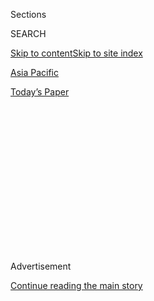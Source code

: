 <div id="app">

<div>

<div>

<div>

<div class="NYTAppHideMasthead css-1q2w90k e1suatyy0">

<div class="section css-ui9rw0 e1suatyy2">

<div class="css-eph4ug er09x8g0">

<div class="css-6n7j50">

</div>

<span class="css-1dv1kvn">Sections</span>

<div class="css-10488qs">

<span class="css-1dv1kvn">SEARCH</span>

</div>

[Skip to content](#site-content)[Skip to site index](#site-index)

</div>

<div id="masthead-section-label" class="css-1wr3we4 eaxe0e00">

[Asia
Pacific](https://www.nytimes.com/section/world/asia)

</div>

<div class="css-10698na e1huz5gh0">

</div>

</div>

<div id="masthead-bar-one" class="section hasLinks css-15hmgas e1csuq9d3">

<div class="css-uqyvli e1csuq9d0">

</div>

<div class="css-1uqjmks e1csuq9d1">

</div>

<div class="css-9e9ivx">

[](https://myaccount.nytimes.com/auth/login?response_type=cookie&client_id=vi)

</div>

<div class="css-1bvtpon e1csuq9d2">

[Today’s
Paper](https://www.nytimes.com/section/todayspaper)

</div>

</div>

</div>

</div>

<div data-aria-hidden="false">

<div id="site-content" data-role="main">

<div>

<div class="css-1aor85t" style="opacity:0.000000001;z-index:-1;visibility:hidden">

<div class="css-1hqnpie">

<div class="css-epjblv">

<span class="css-17xtcya">[Asia
Pacific](/section/world/asia)</span><span class="css-x15j1o">|</span><span class="css-fwqvlz">U.S.
Wants to Bar Members of China’s Communist Party. Who Are
They?</span>

</div>

<div class="css-k008qs">

<div class="css-1iwv8en">

<span class="css-18z7m18"></span>

<div>

</div>

</div>

<span class="css-1n6z4y">https://nyti.ms/3jaJGuf</span>

<div class="css-1705lsu">

<div class="css-4xjgmj">

<div class="css-4skfbu" data-role="toolbar" data-aria-label="Social Media Share buttons, Save button, and Comments Panel with current comment count" data-testid="share-tools">

  - 
  - 
  - 
  - 
    
    <div class="css-6n7j50">
    
    </div>

  - 

</div>

</div>

</div>

</div>

</div>

</div>

<div id="NYT_TOP_BANNER_REGION" class="css-13pd83m">

</div>

<div id="top-wrapper" class="css-1sy8kpn">

<div id="top-slug" class="css-l9onyx">

Advertisement

</div>

[Continue reading the main
story](#after-top)

<div class="ad top-wrapper" style="text-align:center;height:100%;display:block;min-height:250px">

<div id="top" class="place-ad" data-position="top" data-size-key="top">

</div>

</div>

<div id="after-top">

</div>

</div>

<div>

<div id="sponsor-wrapper" class="css-1hyfx7x">

<div id="sponsor-slug" class="css-19vbshk">

Supported by

</div>

[Continue reading the main
story](#after-sponsor)

<div id="sponsor" class="ad sponsor-wrapper" style="text-align:center;height:100%;display:block">

</div>

<div id="after-sponsor">

</div>

</div>

<div class="css-186x18t">

</div>

<div class="css-1vkm6nb ehdk2mb0">

# U.S. Wants to Bar Members of China’s Communist Party. Who Are They?

</div>

With more than 90 million members and led by Xi Jinping, the party
encompasses people at the heights of Chinese power and the civil
servants of everyday life.

<div class="css-79elbk" data-testid="photoviewer-wrapper">

<div class="css-z3e15g" data-testid="photoviewer-wrapper-hidden">

</div>

<div class="css-1a48zt4 ehw59r15" data-testid="photoviewer-children">

![<span class="css-16f3y1r e13ogyst0" data-aria-hidden="true">Delegates
attending the 13th National People's Congress at the Great Hall of the
People in Beijing in
May.</span><span class="css-cnj6d5 e1z0qqy90" itemprop="copyrightHolder"><span class="css-1ly73wi e1tej78p0">Credit...</span><span><span>Roman
Pilipey/EPA, via
Shutterstock</span></span></span>](https://static01.nyt.com/images/2020/07/17/world/16china-explain1/merlin_172914009_247b0f19-b874-4bee-9e31-d61c2b93465d-articleLarge.jpg?quality=75&auto=webp&disable=upscale)

</div>

</div>

<div class="css-18e8msd">

<div class="css-vp77d3 epjyd6m0">

<div class="css-hus3qt ey68jwv0" data-aria-hidden="true">

[![Paul
Mozur](https://static01.nyt.com/images/2018/10/15/multimedia/author-paul-mozur/author-paul-mozur-thumbLarge.png
"Paul Mozur")](https://www.nytimes.com/by/paul-mozur)

</div>

<div class="css-1baulvz">

By [<span class="css-1baulvz last-byline" itemprop="name">Paul
Mozur</span>](https://www.nytimes.com/by/paul-mozur)

</div>

</div>

  - 
    
    <div class="css-ld3wwf e16638kd2">
    
    July 16,
    2020
    
    </div>

  - 
    
    <div class="css-4xjgmj">
    
    <div class="css-d8bdto" data-role="toolbar" data-aria-label="Social Media Share buttons, Save button, and Comments Panel with current comment count" data-testid="share-tools">
    
      - 
      - 
      - 
      - 
        
        <div class="css-6n7j50">
        
        </div>
    
      - 
    
    </div>
    
    </div>

</div>

<div class="css-mdjrty">

[阅读简体中文版](https://cn.nytimes.com/usa/20200717/china-communist-party-travel-ban-explain/ "Read in Simplified Chinese")[閱讀繁體中文版](https://cn.nytimes.com/usa/20200717/china-communist-party-travel-ban-explain/zh-han "Read in Traditional Chinese")

</div>

</div>

<div class="section meteredContent css-1r7ky0e" name="articleBody" itemprop="articleBody">

<div class="css-1fanzo5 StoryBodyCompanionColumn">

<div class="css-53u6y8">

As the Trump administration weighs [a travel ban against the members of
the Chinese Communist Party and their
relatives](https://www.nytimes.com/2020/07/15/us/politics/china-travel-ban.html),
it is considering cutting off a vast sector of Chinese society — 92
million people — that often defies stereotypes, including those who walk
the halls of power in Beijing, supervise China’s schools and run major
companies.

Barring them would change the topography of the [U.S.-China
relationship](https://www.nytimes.com/2020/07/23/world/asia/us-china-consulate.html)
in the most prosaic of ways: It would cut off huge numbers of regular
Chinese who, in pre-coronavirus pandemic times, traveled to the United
States by the millions to do business, see the sights, shop at high-end
department stores and study at some of the country’s most elite
universities.

Blocking the party members would not only turn off an economic spigot
for the United States, but also plunge the relationship between the
world’s two largest economies into a new phase of deeper isolation. Who
are the members of the Communist Party? Here’s what we know.

## Leaders, prize winners, dissenters and caretakers

Some Communist Party members are the stolid apparatchiks of the
Communist stereotype; many are not. At the heady heights of political
power in Beijing, members craft harsh crackdowns, [misleading
propaganda](https://www.nytimes.com/2020/06/07/world/asia/china-coronavirus.html)
and [sweeping
surveillance](https://www.nytimes.com/2020/06/17/world/asia/China-DNA-surveillance.html)
designed to preserve the party’s autocratic rule over the country.

</div>

</div>

<div class="css-1fanzo5 StoryBodyCompanionColumn">

<div class="css-53u6y8">

They keep tabs on people they consider political troublemakers and
control China’s government in Beijing. They enforce rules that have led
to [the internment of more than a million members of
minorities](https://www.nytimes.com/interactive/2019/11/16/world/asia/china-xinjiang-documents.html)
like the [Uighurs in the country’s
west](https://www.nytimes.com/2020/07/06/world/asia/china-xinjiang-uighur-court.html).

Yet voices of dissent have also come from the party. Dr. Li Wenliang,
who sounded the alarm online about a mysterious virus that emerged in
China and was [interrogated by the
police](https://www.nytimes.com/2020/02/06/world/asia/chinese-doctor-Li-Wenliang-coronavirus.html)
for his trouble before dying of Covid-19, was a party member.

So, too, is the Uighur [economist Ilham
Tohti](https://www.nytimes.com/2016/10/12/world/europe/ilham-tohti-uighur-human-rights-award.html),
a winner of the Sakharov Prize.

[Recent
statistics](http://www.12371.cn/2020/06/30/ARTI1593514894217396.shtml)
showed 12.3 million of them are 30 or younger, about half have college
or university degrees, and 27.9 percent are female. Many party members
also offer child care services, run schools, manage technology
companies, organize beach cleanups, act in blockbuster movies and do
outreach to older Chinese citizens. Alongside them are academics,
scientists and business people — lifelines for a U.S.-Chinese economic
relationship that has persisted despite souring ties.

For those not at the top rungs of power, membership in the party is
often a way to fuel one’s career by making the right connections. During
the boom years from the 1980s to the early 2010s, many Chinese joined
the party to get a leg up in business, academics and the arts.

## A party born of a civil war

Founded in 1921, the Communist Party has dominated politics in China
since it won a civil war against the Nationalists of the Republic of
China in 1949. Since then, it has gone through many evolutions, some
dictated by practicality, others by the small-minded calculations of
power grabs.

</div>

</div>

<div class="css-1fanzo5 StoryBodyCompanionColumn">

<div class="css-53u6y8">

In recent decades, the party has appeared to emerge as a bastion of
technocrats wielding industrial policy and close ties to business to
emphasize economic growth, even as they sharply punished those who
defied their power.

[Under Xi
Jinping](https://www.nytimes.com/2017/10/24/world/asia/china-xi-jinping-constitution.html),
China’s top leader,<span class="css-8l6xbc evw5hdy0"> </span>a party
that 10 years ago was often jokingly called a business group
masquerading as Marxists has reaffirmed its Communist roots. Members
must engage in study sessions of high theory, at times with the
[tracking
power](https://www.nytimes.com/2019/04/07/world/asia/china-xi-jinping-study-the-great-nation-app.html)
of apps to monitor their reading habits.

Mr. Xi has emphasized political loyalty over economic benefits, and a
ferocious anticorruption crackdown has taken some of the shine out of
joining. He has also made the selection process more rigorous: What was
once a dull formality has become more [difficult and
selective](https://macropolo.org/analysis/members-only-recruitment-trends-in-the-chinese-communist-party/).
Applicants are subjected to an investigation and a battery of tests and
interviews, before years of waiting for full membership.

## A new, shinier hammer and sickle

</div>

</div>

<div class="css-79elbk" data-testid="photoviewer-wrapper">

<div class="css-z3e15g" data-testid="photoviewer-wrapper-hidden">

</div>

<div class="css-1a48zt4 ehw59r15" data-testid="photoviewer-children">

![<span class="css-16f3y1r e13ogyst0" data-aria-hidden="true">A
propaganda poster of China’s top leader, Xi Jinping, on a high-rise
building in Shanghai two years
ago.</span><span class="css-cnj6d5 e1z0qqy90" itemprop="copyrightHolder"><span class="css-1ly73wi e1tej78p0">Credit...</span><span>Johannes
Eisele/Agence France-Presse — Getty
Images</span></span>](https://static01.nyt.com/images/2020/07/16/world/16china-explain2/merlin_135784293_fc46910f-c172-48f2-bb04-741457dfc206-articleLarge.jpg?quality=75&auto=webp&disable=upscale)

</div>

</div>

<div class="css-1fanzo5 StoryBodyCompanionColumn">

<div class="css-53u6y8">

The power and symbols of the Communist Party of China loom inside
companies and other organizations, and new, shinier hammer-and-sickle
signs have popped up at community centers in towns and cities across the
country.

Inside the party’s multiplicities, there are books and playgrounds for
children. But surveillance is a given, with officials neatly tracking
local happenings, reporting political troublemakers via databases.

Party committees, once ceremonial and dormant at private companies, have
gained new powers. Many top executives, like Jack Ma, co-founder of
Alibaba, are
[members](https://www.nytimes.com/2018/11/27/business/jack-ma-communist-party-alibaba.html).
Overseas, the party’s structure has helped tie together institutions
that run [influence
campaigns](https://www.nytimes.com/2019/05/20/world/australia/australia-china.html)
to drum up support for China.

</div>

</div>

<div class="css-1fanzo5 StoryBodyCompanionColumn">

<div class="css-53u6y8">

Yet even as Mr. Xi has brought back many Mao trappings, like study
sessions and surveillance, people still join for the professional perks,
not the stultifying ideology. Tempted by the prospects of better jobs,
many students [sign up in
university](https://supchina.com/2019/07/31/communism-is-a-faith/), well
before they have a fully developed political outlook. Admittance is
often seen as a sign of excellence. In the southern tech hub of Shenzhen
in 2018, a sign encouraged entrepreneurs with a slogan that would boggle
the mind of the orthodox Marxist: “Follow our party, start your
business.”

## Barring millions may be impossible

With party members making up a bewilderingly huge portion of society in
China, some tell stories of the party losing the records of their
membership. Mr. Xi, in seeking to revive the party, has gone after
myriad members who have not paid dues for years.

If even Beijing is struggling to track the 92 million party members and
their families, it’s not clear that the United States could do a much
better job if it decides to carry out its travel ban. Experts cautioned
that the draft ban would be all but impossible to enforce on a wide
scale.

Even so, the United States could set up new mechanisms by which the
State Department and the Department of Homeland Security could more
closely track party membership. Several Chinese citizens who recently
traveled to the United States said they did not recall being asked about
party affiliation. Though some travel applications from the State
Department explicitly ask.

Any new rule would also be easier to apply to more prominent Chinese
political leaders and their families. Children of top leaders might
struggle to gain entry to the United States if the order is signed. Mr.
Xi’s daughter, Xi Mingze, for instance, attended Harvard under a
pseudonym several years ago.

Yet, if enforced strictly, the visa ban could make life difficult for
many others. Scholars and business people who regularly visit the United
States might have to either disclose their membership or risk running
afoul of laws that punish falsification of visa applications.

A spokeswoman for the Chinese Ministry of Foreign Affairs, Hua Chunying,
called the possible move by the Trump administration “very pathetic.”

</div>

</div>

<div class="css-1fanzo5 StoryBodyCompanionColumn">

<div class="css-53u6y8">

“The United States, as the most powerful country, what has it left? What
kind of impression does it want to leave the world? We hope that the
United States will stop doing such things that do not respect the basic
norms of international relations.”

The U.S. threat alone could keep many from coming to the States and do
more to push business conferences and other events that include
Americans and Chinese to other countries — like Canada.

Lin Qiqing contributed research.

</div>

</div>

<div>

</div>

</div>

<div>

</div>

<div>

</div>

<div>

</div>

<div>

<div id="bottom-wrapper" class="css-1ede5it">

<div id="bottom-slug" class="css-l9onyx">

Advertisement

</div>

[Continue reading the main
story](#after-bottom)

<div id="bottom" class="ad bottom-wrapper" style="text-align:center;height:100%;display:block;min-height:90px">

</div>

<div id="after-bottom">

</div>

</div>

</div>

</div>

</div>

## Site Index

<div>

</div>

## Site Information Navigation

  - [© <span>2020</span> <span>The New York Times
    Company</span>](https://help.nytimes.com/hc/en-us/articles/115014792127-Copyright-notice)

<!-- end list -->

  - [NYTCo](https://www.nytco.com/)
  - [Contact
    Us](https://help.nytimes.com/hc/en-us/articles/115015385887-Contact-Us)
  - [Work with us](https://www.nytco.com/careers/)
  - [Advertise](https://nytmediakit.com/)
  - [T Brand Studio](http://www.tbrandstudio.com/)
  - [Your Ad
    Choices](https://www.nytimes.com/privacy/cookie-policy#how-do-i-manage-trackers)
  - [Privacy](https://www.nytimes.com/privacy)
  - [Terms of
    Service](https://help.nytimes.com/hc/en-us/articles/115014893428-Terms-of-service)
  - [Terms of
    Sale](https://help.nytimes.com/hc/en-us/articles/115014893968-Terms-of-sale)
  - [Site
    Map](https://spiderbites.nytimes.com)
  - [Help](https://help.nytimes.com/hc/en-us)
  - [Subscriptions](https://www.nytimes.com/subscription?campaignId=37WXW)

</div>

</div>

</div>

</div>
